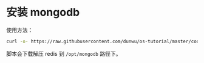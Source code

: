 # 安装 mongodb

使用方法：

```sh
curl -o- https://raw.githubusercontent.com/dunwu/os-tutorial/master/codes/linux/ops/soft/mongodb/install-mongodb.sh | bash
```

脚本会下载解压 redis 到 `/opt/mongodb` 路径下。
